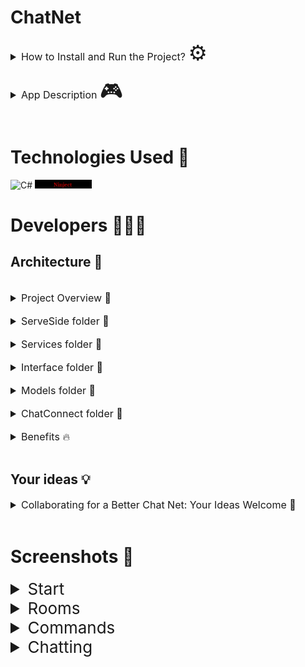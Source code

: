 
# ChatNet
<details closed>
<summary style="font-size:16px">How to Install and Run the Project?  <span style="font-size:34px">⚙️</span></summary>
<ol>
<li>git clone https://github.com/EmilStanchev/RpgGame.git</li>
<li>Open the server side folder with Visual Studio </li>
<li>Go to folder Models then ServerModels then Server</li>
<li>You should change the IP address and the port with yours</li>
<li>You almost ready. You just need to start the project: CTRL+F5</li>
<li>You started your server side</li>
<li>Open the ClientSide folder wit Visual Studio </li>
<li>Change IP address and port</li>
<li>Press CTRL+F5</li>
<li>Make a registration and have fun</li>
<li>If you're still having trouble take a look to Screenshots</li>
</ol>
</details>
<br>
<details closed>
<summary style="font-size:16px">App Description <span style="font-size:34px">🎮</span></summary>
ChatNet is a local chat console application developed in C# that enables real-time communication among users within a Local Area Network (LAN). With its user-friendly interface and robust features, ChatNet provides a seamless platform for efficient messaging and collaboration in a LAN environment.
<details closed>
<summary style="font-size:16px; padding:2%">Key Features :</summary>
<ol>
<li><b>Real-time messaging:</b> Send and receive messages instantly within the LAN, ensuring quick and efficient communication.    </li>
<li><b>User-friendly interface:</b> Enjoy an intuitive and easy-to-use chat interface that facilitates effortless navigation and interaction</li>
<li><b>LAN connectivity:</b> Connect and communicate with other users on the same Local Area Network, fostering collaboration and interaction.</li>
<li></li><b>Flexible and extensible:</b> ChatNet is designed to be easily extensible, allowing for the addition of new features and functionality to meet specific requirements.</li>
</ol>
</details>
<br>
The app is for educational purposes!
</details>
<br>

# Technologies Used 🔑
![C#](https://img.shields.io/badge/c%23-%23239120.svg?style=for-the-badge&logo=c-sharp&logoColor=white)
<img style="width:18%" src ="./Images/Ninject.png" alt="ninject photo" />
<p></p>
 
# Developers 👨🏻‍💻
## Architecture 🔧
<br>
<details closed>
<summary style="font-size:16px">Project Overview 🧐</summary>
<p style="margin-left:2%">ChatNet is a local chat application built in C# that allows users to communicate with each other within a Local Area Network (LAN). It provides a seamless and intuitive platform for real-time messaging and collaboration, making it an ideal solution for users who want to connect and exchange information within their LAN environment.. The project is organized into several folders, each with a specific purpose. I believe that educational apps can be both fun and beneficial, so I designed this app to help reinforce key concepts in a fun and engaging way. Whether you're a student or just looking to learn something new, this app is designed to challenge your skills and expand your knowledge.</p>
</details>
<br>
<details closed>
<summary style="font-size:16px">ServeSide folder 📂</summary>
<p style="margin-left:2%">This folder contains the server-side code for the ChatNet application. It includes the implementation of the chat server, which manages client connections and facilitates message transmission within the Local Area Network (LAN).</p>
</details>
<br/>
<details closed>
<br/>
<summary style="font-size:16px">Services folder 📂</summary>
<p style="margin-left:2%">The Logic folder contains all of the services and the main logic for the app. This includes the app mechanics, such as combat and character progression. The services are responsible for managing various aspects of the app, such as handling inputs and outputs, managing the app state, and handling interactions between different app objects.</p>
</details>
<br>
<details closed>
<summary style="font-size:16px">Interface folder 📂</summary>
<p style="margin-left:2%">The Interface folder contains all of the interfaces that are used throughout the app. These interfaces define the various components of the app, such as the player, enemies, items, and abilities. This allows for greater flexibility and easier maintenance of the code.</p>
</details>
<br>
<details closed>
<summary style="font-size:16px">Models folder 📂</summary>
<p style="margin-left:2%">The Models folder contains all of the classes that describe the various app objects, such as the heroes and items. These classes are used by the app logic to manage the app state and handle interactions between objects. Additionally, there are several helper classes included in the project. These classes are responsible for reading input from the console and writing output to the console, making it easier to interact with the app.</p>
</details>
<br>
<details closed>
<summary style="font-size:16px">ChatConnect folder 📂</summary>
<p style="margin-left:2%">The 'ChatConnect' folder contains the main entry point for the application, including the 'Program.cs' file and the Ninject configuration. Ninject is used to manage dependency injection throughout the application, making it easier to maintain and modify the code.</p>
</details>
<br>
<details closed>
<summary style="font-size:16px">Benefits 🔥</summary>
<p style="margin-left:2%">Overall, this project provides a solid foundation for building a robust and engaging console role-playing game in C#. The well-organized structure, use of interfaces, and dependency injection with Ninject and Ninject Factory make it easy to extend and modify the app logic as needed.</p>
</details>
<br>

## Your ideas 💡
<details closed>
<summary style="font-size:16px">Collaborating for a Better Chat Net: Your Ideas Welcome 📢</summary>
<p style="margin-left:2%">I believe that software developers are some of the most creative and innovative people out there. That's why I welcome your ideas on how we can expand and improve our ChatNet application. Whether it's a new feature you'd like to see, a way to enhance user experience, or a suggestion to optimize performance, I am always eager to hear from our community. I encourage you to reach out to us and share your thoughts on how we can make ChatNet even better. I am here to collaborate with you and build a robust, intuitive, and enjoyable chat application for all. Together, let's shape the future of ChatNet and create an exceptional communication experience.</p>
</details>
<br>

# Screenshots 📸
<details closed>
<summary style="font-size:26px">Start</summary>
<h3>Server side:</h3><img src="./Images/ServerSide-Start.png"/>
<h3>Client side:</h3><img src="./Images/CliebStide-Start.png"/>
<h3>Connect:</h3> <img src="./Images/connect.png">
</details>
<details closed>
<summary style="font-size:26px">Rooms</summary>
<h3>Creating room</h3>
<img style="width:70%" src="./Images/Create.png"/>
<h3>Joining in room</h3>
<img style="width:70%" src="./Images/join.png"/>
</details>
<details closed>
<summary style="font-size:26px">Commands</summary>
<img style="width:70%" src="./Images/commands.png"/>
</details>
<details closed>
<summary style="font-size:26px">Chatting</summary>
<img style="width:70%" src="./Images/chatting.png">
</details>